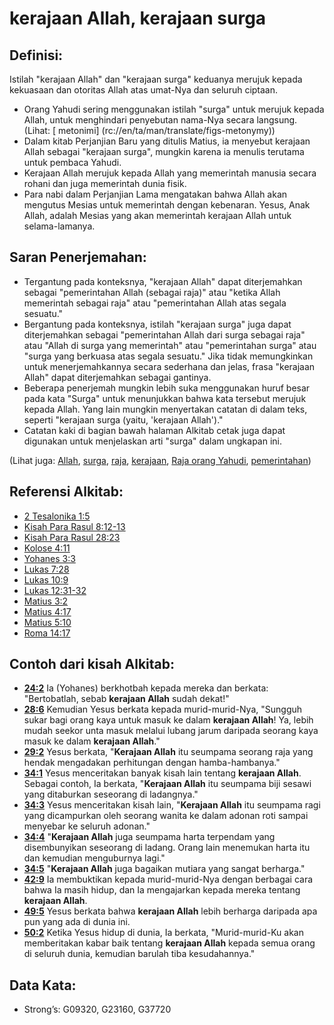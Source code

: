 # kerajaan Allah, kerajaan surga

## Definisi:

Istilah "kerajaan Allah" dan "kerajaan surga" keduanya merujuk kepada kekuasaan dan otoritas Allah atas umat-Nya dan seluruh ciptaan.

* Orang Yahudi sering menggunakan istilah "surga" untuk merujuk kepada Allah, untuk menghindari penyebutan nama-Nya secara langsung. (Lihat: [ metonimi] (rc://en/ta/man/translate/figs-metonymy))
* Dalam kitab Perjanjian Baru yang ditulis Matius, ia menyebut kerajaan Allah sebagai "kerajaan surga", mungkin karena ia menulis terutama untuk pembaca Yahudi.
* Kerajaan Allah merujuk kepada Allah yang memerintah manusia secara rohani dan juga memerintah dunia fisik.
* Para nabi dalam Perjanjian Lama mengatakan bahwa Allah akan mengutus Mesias untuk memerintah dengan kebenaran. Yesus, Anak Allah, adalah Mesias yang akan memerintah kerajaan Allah untuk selama-lamanya.

## Saran Penerjemahan:

* Tergantung pada konteksnya, "kerajaan Allah" dapat diterjemahkan sebagai "pemerintahan Allah (sebagai raja)" atau "ketika Allah memerintah sebagai raja" atau "pemerintahan Allah atas segala sesuatu."
* Bergantung pada konteksnya, istilah "kerajaan surga" juga dapat diterjemahkan sebagai "pemerintahan Allah dari surga sebagai raja" atau "Allah di surga yang memerintah" atau "pemerintahan surga" atau "surga yang berkuasa atas segala sesuatu." Jika tidak memungkinkan untuk menerjemahkannya secara sederhana dan jelas, frasa "kerajaan Allah" dapat diterjemahkan sebagai gantinya.
* Beberapa penerjemah mungkin lebih suka menggunakan huruf besar pada kata "Surga" untuk menunjukkan bahwa kata tersebut merujuk kepada Allah. Yang lain mungkin menyertakan catatan di dalam teks, seperti "kerajaan surga (yaitu, 'kerajaan Allah')."
* Catatan kaki di bagian bawah halaman Alkitab cetak juga dapat digunakan untuk menjelaskan arti "surga" dalam ungkapan ini.

(Lihat juga: [Allah](../kt/god.md), [surga](../kt/heaven.md), [raja](../other/king.md), [kerajaan](../other/kingdom.md), [Raja orang Yahudi](../kt/kingofthejews.md), [pemerintahan](../other/reign.md))

## Referensi Alkitab:

* [2 Tesalonika 1:5](rc://en/tn/help/2th/01/05)
* [Kisah Para Rasul 8:12-13](rc://en/tn/help/act/08/12)
* [Kisah Para Rasul 28:23](rc://en/tn/help/act/28/23)
* [Kolose 4:11](rc://en/tn/help/col/04/11)
* [Yohanes 3:3](rc://en/tn/help/jhn/03/03)
* [Lukas 7:28](rc://en/tn/help/luk/07/28)
* [Lukas 10:9](rc://en/tn/help/luk/10/09)
* [Lukas 12:31-32](rc://en/tn/help/luk/12/31)
* [Matius 3:2](rc://en/tn/help/mat/03/02)
* [Matius 4:17](rc://en/tn/help/mat/04/17)
* [Matius 5:10](rc://en/tn/help/mat/05/10)
* [Roma 14:17](rc://en/tn/help/rom/14/17)

## Contoh dari kisah Alkitab:

* __[24:2](rc://en/tn/help/obs/24/02)__ Ia (Yohanes) berkhotbah kepada mereka dan berkata: "Bertobatlah, sebab __kerajaan Allah__ sudah dekat!"
* __[28:6](rc://en/tn/help/obs/28/06)__ Kemudian Yesus berkata kepada murid-murid-Nya, "Sungguh sukar bagi orang kaya untuk masuk ke dalam __kerajaan Allah__! Ya, lebih mudah seekor unta masuk melalui lubang jarum daripada seorang kaya masuk ke dalam __kerajaan Allah__."
* __[29:2](rc://en/tn/help/obs/29/02)__ Yesus berkata, "__Kerajaan Allah__ itu seumpama seorang raja yang hendak mengadakan perhitungan dengan hamba-hambanya."
* __[34:1](rc://en/tn/help/obs/34/01)__ Yesus menceritakan banyak kisah lain tentang __kerajaan Allah__. Sebagai contoh, Ia berkata, "__Kerajaan Allah__ itu seumpama biji sesawi yang ditaburkan seseorang di ladangnya."
* __[34:3](rc://en/tn/help/obs/34/03)__ Yesus menceritakan kisah lain, "__Kerajaan Allah__ itu seumpama ragi yang dicampurkan oleh seorang wanita ke dalam adonan roti sampai menyebar ke seluruh adonan."
* __[34:4](rc://en/tn/help/obs/34/04)__ "__Kerajaan Allah__ juga seumpama harta terpendam yang disembunyikan seseorang di ladang. Orang lain menemukan harta itu dan kemudian menguburnya lagi."
* __[34:5](rc://en/tn/help/obs/34/05)__ "__Kerajaan Allah__ juga bagaikan mutiara yang sangat berharga."
* __[42:9](rc://en/tn/help/obs/42/09)__ Ia membuktikan kepada murid-murid-Nya dengan berbagai cara bahwa Ia masih hidup, dan Ia mengajarkan kepada mereka tentang __kerajaan Allah__.
* __[49:5](rc://en/tn/help/obs/49/05)__ Yesus berkata bahwa __kerajaan Allah__ lebih berharga daripada apa pun yang ada di dunia ini.
* __[50:2](rc://en/tn/help/obs/50/02)__ Ketika Yesus hidup di dunia, Ia berkata, "Murid-murid-Ku akan memberitakan kabar baik tentang __kerajaan Allah__ kepada semua orang di seluruh dunia, kemudian barulah tiba kesudahannya."

## Data Kata:

* Strong’s: G09320, G23160, G37720
